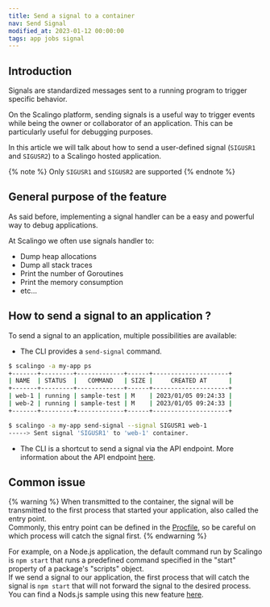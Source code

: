 ```yaml
---
title: Send a signal to a container
nav: Send Signal
modified_at: 2023-01-12 00:00:00
tags: app jobs signal
---
```


## Introduction

Signals are standardized messages sent to a running program to trigger specific behavior.

On the Scalingo platform, sending signals is a useful way to trigger events while being the owner or collaborator of an application. This can be particularly useful for debugging purposes.

In this article we will talk about how to send a user-defined signal (`SIGUSR1` and `SIGUSR2`) to a Scalingo hosted application.

{% note %}
  Only `SIGUSR1` and `SIGUSR2` are supported
{% endnote %}

## General purpose of the feature

As said before, implementing a signal handler can be a easy and powerful way to debug applications.

At Scalingo we often use signals handler to:

- Dump heap allocations
- Dump all stack traces
- Print the number of Goroutines
- Print the memory consumption
- etc…

## How to send a signal to an application ?

To send a signal to an application, multiple possibilities are available:

- The CLI provides a `send-signal` command.

```bash
$ scalingo -a my-app ps
+-------+---------+-------------+------+---------------------+
| NAME  | STATUS  |   COMMAND   | SIZE |     CREATED AT      |
+-------+---------+-------------+------+---------------------+
| web-1 | running | sample-test | M    | 2023/01/05 09:24:33 |
| web-2 | running | sample-test | M    | 2023/01/05 09:24:33 |
+-------+---------+-------------+------+---------------------+

$ scalingo -a my-app send-signal --signal SIGUSR1 web-1
-----> Sent signal 'SIGUSR1' to 'web-1' container.
```

- The CLI is a shortcut to send a signal via the API endpoint. More information about the API endpoint [here](https://developers.scalingo.com/apps#send-signal-to-a-container).

## Common issue
{% warning %}
  When transmitted to the container, the signal will be transmitted to the first process that started your application, also called the entry point.  
  Commonly, this entry point can be defined in the [Procfile](https://doc.scalingo.com/platform/getting-started/heroku-compatibility#procfile), so be careful on which process will catch the signal first.
{% endwarning %}

For example, on a Node.js application, the default command run by Scalingo is `npm start` that runs a predefined command specified in the "start" property of a package's "scripts" object.  
If we send a signal to our application, the first process that will catch the signal is `npm start` that will not forward the signal to the desired process.  
You can find a Nods.js sample using this new feature [here](https://github.com/Scalingo/sample-node-express).